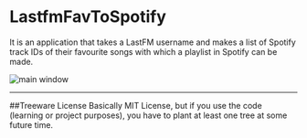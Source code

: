 # LastfmFavToSpotify
It is an application that takes a LastFM username and makes a list of Spotify track IDs of their favourite songs with which a playlist in Spotify can be made.

![main window](http://i.imgur.com/X2jJaEh.png)

---
##Treeware License
Basically MIT License, but if you use the code (learning or project purposes), you have to plant at least one tree at some future time.
